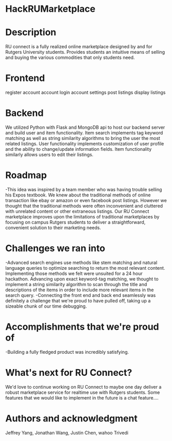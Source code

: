 # HackRUMarketplace

# Description
RU connect is a fully realized online marketplace designed by and for Rutgers University students.
Provides students an intuitive means of selling and buying the various commodities that only students need.

# Frontend
register account
account login
account settings
post listings
display listings

# Backend
We utilized Python with Flask and MongoDB api to host our backend server and build user and item functionality.
Item search implements tag keyword matching as well as string similarity algorithms to bring the user the most related listings.
User functionality implements customization of user profile and the ability to change/update information fields.
Item functionality similarly allows users to edit their listings. 

# Roadmap
-This idea was inspired by a team member who was having trouble selling his Expos textbook. We knew about the traditional methods of online transaction like ebay or amazon or even facebook post listings. However we thought that the traditional methods were often inconvenient and cluttered with unrelated content or other extraneous listings. Our RU Connect marketplace improves upon the limitations of traditional marketplaces by focusing on campus Rutgers students to deliver a straightforward, convenient solution to their marketing needs. 

# Challenges we ran into
-Advanced search engines use methods like stem matching and natural language queries to optimize searching to return the most relevant content. Implementing those methods we felt were unsuited for a 24 hour hackathon. Advancing upon exact keyword-tag matching, we thought to implement a string similarity algorithm to scan through the title and descriptions of the items in order to include more relevant items in the search query. 
-Connecting the front end and back end seamlessly was definitely a challenge that we're proud to have pulled off, taking up a sizeable chunk of our time debugging.

# Accomplishments that we're proud of
-Building a fully fledged product was incredibly satisfying. 
 

# What's next for RU Connect?
We'd love to continue working on RU Connect to maybe one day deliver a robust marketplace service for realtime use with Rutgers students. Some features that we would like to implement in the future is a chat feature.... 

# Authors and acknowledgment
Jeffrey Yang, Jonathan Wang, Justin Chen, wahoo Trivedi
